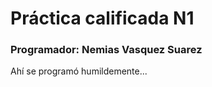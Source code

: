 <h1>Práctica calificada N1</h1>
<h3>Programador: Nemias Vasquez Suarez</h3>
<p>Ahí se programó humildemente...</p>